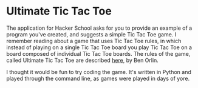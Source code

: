 Ultimate Tic Tac Toe
===========

The application for Hacker School asks for you to provide an example of a
program you've created, and suggests a simple Tic Tac Toe game. I remember 
reading about a game that uses Tic Tac Toe rules, in which instead of playing
on a single Tic Tac Toe board you play Tic Tac Toe on a board composed of
individual Tic Tac Toe boards. The rules of the game, called Ultimate
Tic Tac Toe are described 
[here](http://mathwithbaddrawings.com/2013/06/16/ultimate-tic-tac-toe/), by Ben Orlin.

I thought it would be fun to try coding the game.  It's written in Python
and played through the command line, as games were played in days of yore.